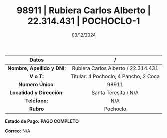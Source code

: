 ﻿---
title: 98911 | Rubiera Carlos Alberto | 22.314.431 | POCHOCLO-1
date: 03/12/2024
draft: false
tags: ['santa-teresita', 'titular', 'pochoclo']
---

|          **Datos**          |  /  |
|:---------------------------:|:---:|
| **Nombre, Apellido y DNI:** | Rubiera Carlos Alberto / 22.314.431 |
|          **V o T:**         | Titular: 4 Pochoclo, 4 Pancho, 2 Coca |
|      **Numero Único:**      | 98911 |
|  **Localidad y Dirección:** | Santa Teresita / N/A |
|        **Teléfono:**        | N/A |
|          **Rubro**          | Pochoclo |

**Estado de Pago:** **PAGO COMPLETO**

**Correo:** N/A
